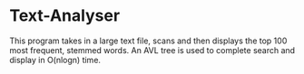 # Text-Analyser
This program takes in a large text file, scans and then displays the top 100 most frequent, stemmed words. An AVL tree is used to complete search and display in O(nlogn) time.
